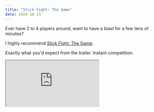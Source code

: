 ```yaml
---
title: "Stick Fight: The Game"
date: 2024-10-13
---
```


Ever have 2 to 4 players around, want to have a blast for a few tens of minutes?

I highly recommend [Stick Fight: The Game](https://landfall.se/stickfight/).

Exactly what you'd expect from the trailer. Instant competition.

<p><iframe
  loading="lazy"
  src="https://www.youtube-nocookie.com/embed/PsEZ81-UqDU"
  allow="accelerometer;autoplay;clipboard-write;encrypted-media;gyroscope;picture-in-picture"
  allowfullscreen
></iframe></p>

